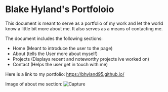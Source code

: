 # Blake Hyland's Portfoloio

This document is meant to serve as a portfolio of my work and let the world know a little bit more about me. It also serves as a means of contacting me. 

The document includes the following sections: 
- Home (Meant to introduce the user to the page)
- About (tells the User more about myself)
- Projects (Displays recent and noteworthy projects ive worked on)
- Contact (Helps the user get in touch with me)


Here is a link to my portfolio: https://bhyland95.github.io/


Image of about me section:
![Capture](https://user-images.githubusercontent.com/84405590/128559077-6deb45dc-7874-4042-8b64-434b3134139d.PNG)

